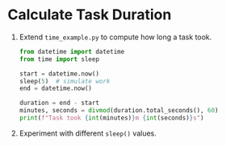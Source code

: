 # Calculate Task Duration

1. Extend `time_example.py` to compute how long a task took.
   ```python
   from datetime import datetime
   from time import sleep

   start = datetime.now()
   sleep(5)  # simulate work
   end = datetime.now()

   duration = end - start
   minutes, seconds = divmod(duration.total_seconds(), 60)
   print(f"Task took {int(minutes)}m {int(seconds)}s")
   ```
2. Experiment with different `sleep()` values.
